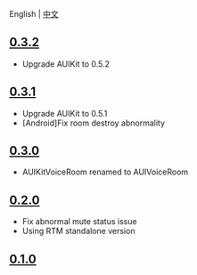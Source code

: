 
English | [中文](CHANGELOG.zh.md)

## [0.3.2](https://github.com/AgoraIO-Community/AUIVoiceRoom/releases/tag/0.3.2)
- Upgrade AUIKit to 0.5.2

## [0.3.1](https://github.com/AgoraIO-Community/AUIVoiceRoom/releases/tag/0.3.1)
- Upgrade AUIKit to 0.5.1
- [Android]Fix room destroy abnormality

## [0.3.0](https://github.com/AgoraIO-Community/AUIVoiceRoom/releases/tag/0.3.0)
- AUIKitVoiceRoom renamed to AUIVoiceRoom

## [0.2.0](https://github.com/AgoraIO-Community/AUIVoiceRoom/releases/tag/0.2.0)
- Fix abnormal mute status issue
- Using RTM standalone version

## [0.1.0](https://github.com/AgoraIO-Community/AUIVoiceRoom/releases/tag/0.1.0)


